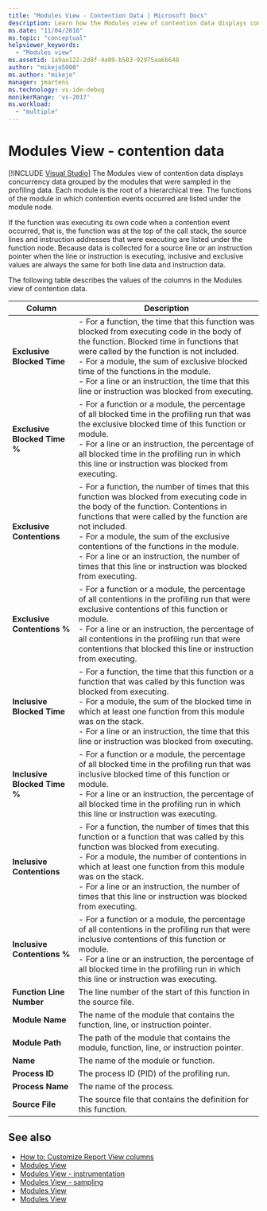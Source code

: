 ```yaml
---
title: "Modules View - Contention Data | Microsoft Docs"
description: Learn how the Modules view of contention data displays concurrency data grouped by the modules that were sampled in the profiling data.
ms.date: "11/04/2016"
ms.topic: "conceptual"
helpviewer_keywords:
  - "Modules view"
ms.assetid: 1a9aa122-2d8f-4a09-b503-92975aa6b648
author: "mikejo5000"
ms.author: "mikejo"
manager: jmartens
ms.technology: vs-ide-debug
monikerRange: 'vs-2017'
ms.workload:
  - "multiple"
---
```

# Modules View - contention data

 [!INCLUDE [Visual Studio](~/includes/applies-to-version/vs-not-mac.md)]
The Modules view of contention data displays concurrency data grouped by the modules that were sampled in the profiling data. Each module is the root of a hierarchical tree. The functions of the module in which contention events occurred are listed under the module node.

 If the function was executing its own code when a contention event occurred, that is, the function was at the top of the call stack, the source lines and instruction addresses that were executing are listed under the function node. Because data is collected for a source line or an instruction pointer when the line or instruction is executing, inclusive and exclusive values are always the same for both line data and instruction data.

 The following table describes the values of the columns in the Modules view of contention data.

|Column|Description|
|------------|-----------------|
|**Exclusive Blocked Time**|-   For a function, the time that this function was blocked from executing code in the body of the function. Blocked time in functions that were called by the function is not included.<br />-   For a module, the sum of exclusive blocked time of the functions in the module.<br />-   For a line or an instruction, the time that this line or instruction was blocked from executing.|
|**Exclusive Blocked Time %**|-   For a function or a module, the percentage of all blocked time in the profiling run that was the exclusive blocked time of this function or module.<br />-   For a line or an instruction, the percentage of all blocked time in the profiling run in which this line or instruction was blocked from executing.|
|**Exclusive Contentions**|-   For a function, the number of times that this function was blocked from executing code in the body of the function. Contentions in functions that were called by the function are not included.<br />-   For a module, the sum of the exclusive contentions of the functions in the module.<br />-   For a line or an instruction, the number of times that this line or instruction was blocked from executing.|
|**Exclusive Contentions %**|-   For a function or a module, the percentage of all contentions in the profiling run that were exclusive contentions of this function or module.<br />-   For a line or an instruction, the percentage of all contentions in the profiling run that were contentions that blocked this line or instruction from executing.|
|**Inclusive Blocked Time**|-   For a function, the time that this function or a function that was called by this function was blocked from executing.<br />-   For a module, the sum of the blocked time in which at least one function from this module was on the stack.<br />-   For a line or an instruction, the time that this line or instruction was blocked from executing.|
|**Inclusive Blocked Time %**|-   For a function or a module, the percentage of all blocked time in the profiling run that was inclusive blocked time of this function or module.<br />-   For a line or an instruction, the percentage of all blocked time in the profiling run in which this line or instruction was executing.|
|**Inclusive Contentions**|-   For a function, the number of times that this function or a function that was called by this function was blocked from executing.<br />-   For a module, the number of contentions in which at least one function from this module was on the stack.<br />-   For a line or an instruction, the number of times that this line or instruction was blocked from executing.|
|**Inclusive Contentions %**|-   For a function or a module, the percentage of all contentions in the profiling run that were inclusive contentions of this function or module.<br />-   For a line or an instruction, the percentage of all blocked time in the profiling run in which this line or instruction was executing.|
|**Function Line Number**|The line number of the start of this function in the source file.|
|**Module Name**|The name of the module that contains the function, line, or instruction pointer.|
|**Module Path**|The path of the module that contains the module, function, line, or instruction pointer.|
|**Name**|The name of the module or function.|
|**Process ID**|The process ID (PID) of the profiling run.|
|**Process Name**|The name of the process.|
|**Source File**|The source file that contains the definition for this function.|

## See also
- [How to: Customize Report View columns](../profiling/how-to-customize-report-view-columns.md)
- [Modules View](../profiling/modules-view.md)
- [Modules View - instrumentation](../profiling/modules-view-dotnet-memory-instrumentation-data.md)
- [Modules View - sampling](../profiling/modules-view-dotnet-memory-sampling-data.md)
- [Modules View](../profiling/modules-view-instrumentation-data.md)
- [Modules View](../profiling/modules-view-sampling-data.md)
